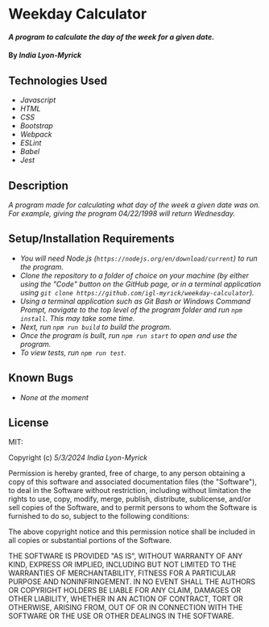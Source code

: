 # Weekday Calculator

#### _A program to calculate the day of the week for a given date._

#### By _**India Lyon-Myrick**_

## Technologies Used

* _Javascript_
* _HTML_
* _CSS_
* _Bootstrap_
* _Webpack_
 * _ESLint_
 * _Babel_
 * _Jest_

## Description
_A program made for calculating what day of the week a given date was on. For example, giving the program 04/22/1998 will return Wednesday._

## Setup/Installation Requirements

* _You will need Node.js (`https://nodejs.org/en/download/current`) to run the program._
* _Clone the repository to a folder of choice on your machine (by either using the "Code" button on the GitHub page, or in a terminal application using `git clone https://github.com/igl-myrick/weekday-calculator`)._
* _Using a terminal application such as Git Bash or Windows Command Prompt, navigate to the top level of the program folder and run `npm install`. This may take some time._
* _Next, run `npm run build` to build the program._
* _Once the program is built, run `npm run start` to open and use the program._
* _To view tests, run `npm run test`._

## Known Bugs

* _None at the moment_

## License

MIT:

Copyright (c) _5/3/2024_ _India Lyon-Myrick_

Permission is hereby granted, free of charge, to any person obtaining a copy of this software and associated documentation files (the "Software"), to deal in the Software without restriction, including without limitation the rights to use, copy, modify, merge, publish, distribute, sublicense, and/or sell copies of the Software, and to permit persons to whom the Software is furnished to do so, subject to the following conditions:

The above copyright notice and this permission notice shall be included in all copies or substantial portions of the Software.

THE SOFTWARE IS PROVIDED "AS IS", WITHOUT WARRANTY OF ANY KIND, EXPRESS OR IMPLIED, INCLUDING BUT NOT LIMITED TO THE WARRANTIES OF MERCHANTABILITY, FITNESS FOR A PARTICULAR PURPOSE AND NONINFRINGEMENT. IN NO EVENT SHALL THE AUTHORS OR COPYRIGHT HOLDERS BE LIABLE FOR ANY CLAIM, DAMAGES OR OTHER LIABILITY, WHETHER IN AN ACTION OF CONTRACT, TORT OR OTHERWISE, ARISING FROM, OUT OF OR IN CONNECTION WITH THE SOFTWARE OR THE USE OR OTHER DEALINGS IN THE SOFTWARE.